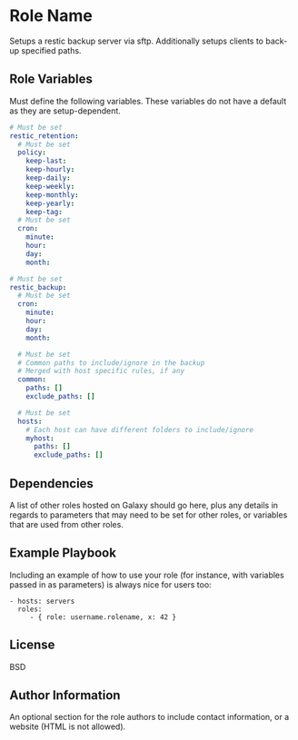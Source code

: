 # Role Name

Setups a restic backup server via sftp.
Additionally setups clients to back-up specified paths.

## Role Variables

Must define the following variables. These variables do not have a default as they are setup-dependent.

```yaml
# Must be set
restic_retention:
  # Must be set
  policy:
    keep-last:
    keep-hourly:
    keep-daily:
    keep-weekly:
    keep-monthly:
    keep-yearly:
    keep-tag:
  # Must be set
  cron:
    minute:
    hour:
    day:
    month:

# Must be set
restic_backup:
  # Must be set
  cron:
    minute:
    hour:
    day:
    month:

  # Must be set
  # Common paths to include/ignore in the backup
  # Merged with host specific rules, if any
  common:
    paths: []
    exclude_paths: []

  # Must be set
  hosts:
    # Each host can have different folders to include/ignore
    myhost:
      paths: []
      exclude_paths: []
```

## Dependencies

A list of other roles hosted on Galaxy should go here, plus any details in regards to parameters that may need to be set for other roles, or variables that are used from other roles.

## Example Playbook

Including an example of how to use your role (for instance, with variables passed in as parameters) is always nice for users too:

    - hosts: servers
      roles:
         - { role: username.rolename, x: 42 }

## License

BSD

## Author Information

An optional section for the role authors to include contact information, or a website (HTML is not allowed).

